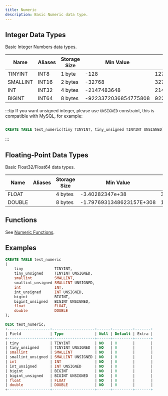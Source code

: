 ```yaml
---
title: Numeric
description: Basic Numeric data type.
---
```


## Integer Data Types

Basic Integer Numbers data types.

| Name      |  Aliases     | Storage Size | Min Value                   | Max Value                       | Description
|-----------|--------------| -------------| --------------------------- | ------------------------------- | -------
| TINYINT   |  INT8        | 1 byte       |  -128                       |  127                            |
| SMALLINT  |  INT16       | 2 bytes      |  -32768                     |  32767                          |
| INT       |  INT32       | 4 bytes      |  -2147483648                |  2147483647                     |
| BIGINT    |  INT64       | 8 bytes      |  -9223372036854775808       |  9223372036854775807            |

:::tip
If you want unsigned integer, please use `UNSIGNED` constraint, this is compatible with MySQL, for example:
```sql

CREATE TABLE test_numeric(tiny TINYINT, tiny_unsigned TINYINT UNSIGNED)
```
:::

## Floating-Point Data Types

Basic Float32/Float64 data types.

| Name      |  Aliases     | Storage Size | Min Value                   | Max Value                       | Description
|-----------|--------------| -------------| --------------------------- | ------------------------------- | -------
| FLOAT     |              | 4 bytes      |  -3.40282347e+38            | 3.40282347e+38                  |
| DOUBLE    |              | 8 bytes      |  -1.7976931348623157E+308   | 1.7976931348623157E+308         |

## Functions

See [Numeric Functions](/doc/sql-functions/numeric-functions).

## Examples

```sql
CREATE TABLE test_numeric
(
    tiny              TINYINT,
    tiny_unsigned     TINYINT UNSIGNED,
    smallint          SMALLINT,
    smallint_unsigned SMALLINT UNSIGNED,
    int               INT,
    int_unsigned      INT UNSIGNED,
    bigint            BIGINT,
    bigint_unsigned   BIGINT UNSIGNED,
    float             FLOAT,
    double            DOUBLE
);

DESC test_numeric;
+-------------------+-------------------+------+---------+-------+
| Field             | Type              | Null | Default | Extra |
+-------------------+-------------------+------+---------+-------+
| tiny              | TINYINT           | NO   | 0       |       |
| tiny_unsigned     | TINYINT UNSIGNED  | NO   | 0       |       |
| smallint          | SMALLINT          | NO   | 0       |       |
| smallint_unsigned | SMALLINT UNSIGNED | NO   | 0       |       |
| int               | INT               | NO   | 0       |       |
| int_unsigned      | INT UNSIGNED      | NO   | 0       |       |
| bigint            | BIGINT            | NO   | 0       |       |
| bigint_unsigned   | BIGINT UNSIGNED   | NO   | 0       |       |
| float             | FLOAT             | NO   | 0       |       |
| double            | DOUBLE            | NO   | 0       |       |
+-------------------+-------------------+------+---------+-------+
```

